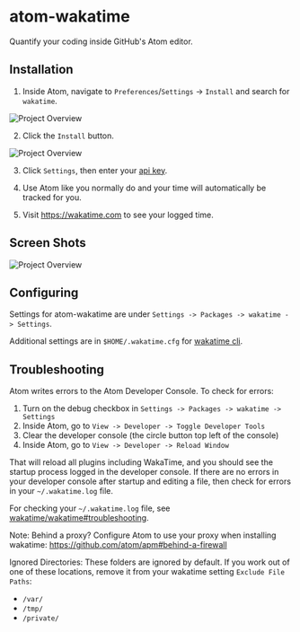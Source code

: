 # atom-wakatime

Quantify your coding inside GitHub's Atom editor.

## Installation

1. Inside Atom, navigate to `Preferences`/`Settings` -> `Install` and search for `wakatime`.

  ![Project Overview](https://wakatime.com/static/img/ScreenShots/atom-wakatime-install-1.png)

2. Click the `Install` button.

  ![Project Overview](https://wakatime.com/static/img/ScreenShots/atom-wakatime-install-2.png)

3. Click `Settings`, then enter your [api key](https://wakatime.com/settings#apikey).

4. Use Atom like you normally do and your time will automatically be tracked for you.

5. Visit <https://wakatime.com> to see your logged time.

## Screen Shots

![Project Overview](https://wakatime.com/static/img/ScreenShots/Screen-Shot-2016-03-21.png)

## Configuring

Settings for atom-wakatime are under `Settings -> Packages -> wakatime -> Settings`.

Additional settings are in `$HOME/.wakatime.cfg` for [wakatime cli](https://github.com/wakatime/wakatime#configuring).

## Troubleshooting

Atom writes errors to the Atom Developer Console. To check for errors:

1. Turn on the debug checkbox in `Settings -> Packages -> wakatime -> Settings`
2. Inside Atom, go to `View -> Developer -> Toggle Developer Tools`
3. Clear the developer console (the circle button top left of the console)
4. Inside Atom, go to `View -> Developer -> Reload Window`

That will reload all plugins including WakaTime, and you should see the startup process logged in the developer console.
If there are no errors in your developer console after startup and editing a file, then check for errors in your `~/.wakatime.log` file.

For checking your `~/.wakatime.log` file, see [wakatime/wakatime#troubleshooting](https://github.com/wakatime/wakatime#troubleshooting).

Note: Behind a proxy? Configure Atom to use your proxy when installing wakatime: <https://github.com/atom/apm#behind-a-firewall>

Ignored Directories: These folders are ignored by default. If you work out of one of these locations, remove it from your wakatime setting `Exclude File Paths`:

* `/var/`
* `/tmp/`
* `/private/`
